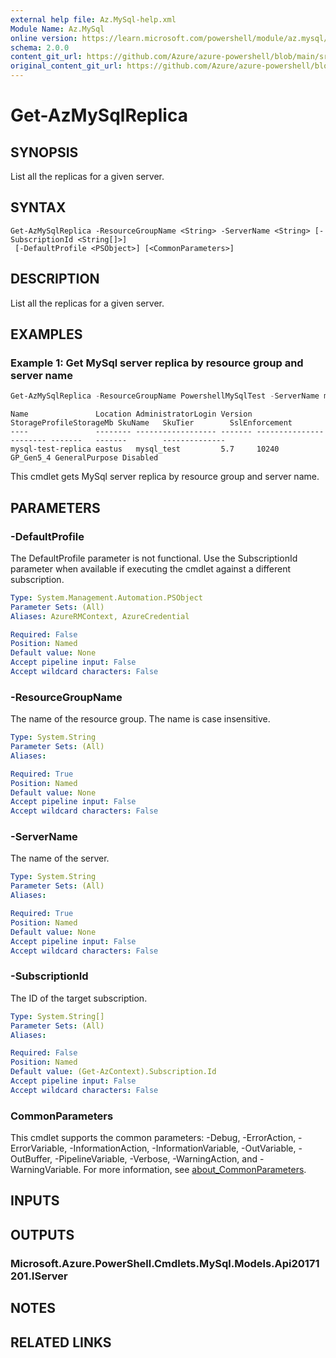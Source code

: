 ```yaml
---
external help file: Az.MySql-help.xml
Module Name: Az.MySql
online version: https://learn.microsoft.com/powershell/module/az.mysql/get-azmysqlreplica
schema: 2.0.0
content_git_url: https://github.com/Azure/azure-powershell/blob/main/src/MySql/MySql/help/Get-AzMySqlReplica.md
original_content_git_url: https://github.com/Azure/azure-powershell/blob/main/src/MySql/MySql/help/Get-AzMySqlReplica.md
---
```


# Get-AzMySqlReplica

## SYNOPSIS
List all the replicas for a given server.

## SYNTAX

```
Get-AzMySqlReplica -ResourceGroupName <String> -ServerName <String> [-SubscriptionId <String[]>]
 [-DefaultProfile <PSObject>] [<CommonParameters>]
```

## DESCRIPTION
List all the replicas for a given server.

## EXAMPLES

### Example 1: Get MySql server replica by resource group and server name
```powershell
Get-AzMySqlReplica -ResourceGroupName PowershellMySqlTest -ServerName mysql-test
```

```output
Name               Location AdministratorLogin Version StorageProfileStorageMb SkuName   SkuTier        SslEnforcement
----               -------- ------------------ ------- ----------------------- -------   -------        --------------
mysql-test-replica eastus   mysql_test         5.7     10240                   GP_Gen5_4 GeneralPurpose Disabled
```

This cmdlet gets MySql server replica by resource group and server name.

## PARAMETERS

### -DefaultProfile
The DefaultProfile parameter is not functional.
Use the SubscriptionId parameter when available if executing the cmdlet against a different subscription.

```yaml
Type: System.Management.Automation.PSObject
Parameter Sets: (All)
Aliases: AzureRMContext, AzureCredential

Required: False
Position: Named
Default value: None
Accept pipeline input: False
Accept wildcard characters: False
```

### -ResourceGroupName
The name of the resource group.
The name is case insensitive.

```yaml
Type: System.String
Parameter Sets: (All)
Aliases:

Required: True
Position: Named
Default value: None
Accept pipeline input: False
Accept wildcard characters: False
```

### -ServerName
The name of the server.

```yaml
Type: System.String
Parameter Sets: (All)
Aliases:

Required: True
Position: Named
Default value: None
Accept pipeline input: False
Accept wildcard characters: False
```

### -SubscriptionId
The ID of the target subscription.

```yaml
Type: System.String[]
Parameter Sets: (All)
Aliases:

Required: False
Position: Named
Default value: (Get-AzContext).Subscription.Id
Accept pipeline input: False
Accept wildcard characters: False
```

### CommonParameters
This cmdlet supports the common parameters: -Debug, -ErrorAction, -ErrorVariable, -InformationAction, -InformationVariable, -OutVariable, -OutBuffer, -PipelineVariable, -Verbose, -WarningAction, and -WarningVariable. For more information, see [about_CommonParameters](http://go.microsoft.com/fwlink/?LinkID=113216).

## INPUTS

## OUTPUTS

### Microsoft.Azure.PowerShell.Cmdlets.MySql.Models.Api20171201.IServer

## NOTES

## RELATED LINKS
